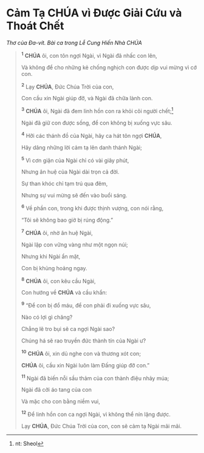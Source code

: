 # Cảm Tạ **CHÚA** vì Được Giải Cứu và Thoát Chết
*Thơ của Đa-vít. Bài ca trong Lễ Cung Hiến Nhà CHÚA*

> <sup><b>1</b></sup> **CHÚA** ôi, con tôn ngợi Ngài, vì Ngài đã nhấc con lên,
>
> Và không để cho những kẻ chống nghịch con được dịp vui mừng vì cớ con.
>
> <sup><b>2</b></sup> Lạy **CHÚA**, Đức Chúa Trời của con,
>
> Con cầu xin Ngài giúp đỡ, và Ngài đã chữa lành con.
>
> <sup><b>3</b></sup> **CHÚA** ôi, Ngài đã đem linh hồn con ra khỏi cõi người chết;[^1-72008e68-af20-466f-9335-ad5ce4c93823]
>
> Ngài đã giữ con được sống, để con không bị xuống vực sâu.
>
> <sup><b>4</b></sup> Hỡi các thánh đồ của Ngài, hãy ca hát tôn ngợi **CHÚA**,
>
> Hãy dâng những lời cảm tạ lên danh thánh Ngài;
>
> <sup><b>5</b></sup> Vì cơn giận của Ngài chỉ có vài giây phút,
>
> Nhưng ân huệ của Ngài dài trọn cả đời.
>
> Sự than khóc chỉ tạm trú qua đêm,
>
> Nhưng sự vui mừng sẽ đến vào buổi sáng.
>
> <sup><b>6</b></sup> Về phần con, trong khi được thịnh vượng, con nói rằng,
>
> “Tôi sẽ không bao giờ bị rúng động.”
>
> <sup><b>7</b></sup> **CHÚA** ôi, nhờ ân huệ Ngài,
>
> Ngài lập con vững vàng như một ngọn núi;
>
> Nhưng khi Ngài ẩn mặt,
>
> Con bị khủng hoảng ngay.
>
> <sup><b>8</b></sup> **CHÚA** ôi, con kêu cầu Ngài,
>
> Con hướng về **CHÚA** và cầu khẩn:
>
> <sup><b>9</b></sup> “Để con bị đổ máu, để con phải đi xuống vực sâu,
>
> Nào có lợi gì chăng?
>
> Chẳng lẽ tro bụi sẽ ca ngợi Ngài sao?
>
> Chúng há sẽ rao truyền đức thành tín của Ngài ư?
>
> <sup><b>10</b></sup> **CHÚA** ôi, xin dủ nghe con và thương xót con;
>
> **CHÚA** ôi, cầu xin Ngài luôn làm Đấng giúp đỡ con.”
>
> <sup><b>11</b></sup> Ngài đã biến nỗi sầu thảm của con thành điệu nhảy múa;
>
> Ngài đã cởi áo tang của con
>
> Và mặc cho con bằng niềm vui,
>
> <sup><b>12</b></sup> Để linh hồn con ca ngợi Ngài, vì không thể nín lặng được.
>
> Lạy **CHÚA**, Đức Chúa Trời của con, con sẽ cảm tạ Ngài mãi mãi.

[^1-72008e68-af20-466f-9335-ad5ce4c93823]: nt: Sheol